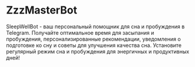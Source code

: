 # ZzzMasterBot
SleepWellBot - ваш персональный помощник для сна и пробуждения в Telegram. Получайте оптимальное время для засыпания и пробуждения, персонализированные рекомендации, уведомления о подготовке ко сну и советы для улучшения качества сна. Установите регулярный режим сна и пробуждения для энергичных и продуктивных дней!
